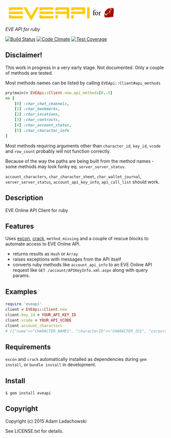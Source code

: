 ![EVEApi for ruby](https://github.com/aladac/eveapi/raw/master/doc/eveapi.png)

*EVE API for ruby*

[![Build Status](https://secure.travis-ci.org/aladac/eveapi.svg?branch=master)](https://travis-ci.org/aladac/eveapi)
[![Code Climate](https://codeclimate.com/github/aladac/eveapi/badges/gpa.svg)](https://codeclimate.com/github/aladac/eveapi)
[![Test Coverage](https://codeclimate.com/github/aladac/eveapi/badges/coverage.svg)](https://codeclimate.com/github/aladac/eveapi/coverage)

## Disclaimer!
This work in progress in a very early stage. Not documented. Only a couple of methods are tested.

Most methods names can be listed by calling `EVEApi::Client#api_methods`
```ruby
pry(main)> EVEApi::Client.new.api_methods[0..5]
=> [
    [0] :char_chat_channels,
    [1] :char_bookmarks,
    [2] :char_locations,
    [3] :char_contracts,
    [4] :char_account_status,
    [5] :char_character_info
]
```
Most methods requiring arguments other than `character_id`, `key_id`, `vcode` and `row_count` probably will not function correctly.

Because of the way the paths are being built from the method names - some methods may look funky eq. `server_server_status`.

`account_characters`, `char_character_sheet`, `char_wallet_journal`, `server_server_status`, `account_api_key_info`, `api_call_list` should work.

## Description

EVE Online API Client for ruby

## Features

Uses [excon](https://github.com/excon/excon),  [crack](https://github.com/jnunemaker/crack), `method_missing` and a couple of rescue blocks to automate access to EVE Online API.
- returns results as `Hash` or `Array`
- raises exceptions with messages from the API itself
- converts ruby methods like `account_api_info` to an EVE Online API request like `GET /account/APIKeyInfo.xml.aspx` along with query params.

## Examples

```ruby
require 'eveapi'
client = EVEApi::Client.new
client.key_id = YOUR_API_KEY_ID
client.vcode = YOUR_API_VCODE
client.account_characters
# [{"name"=>"CHARACTER_NAME1", "characterID"=>"CHARACTER_ID1", "corporationName"=>"CORPORATION_NAME1", "corporationID"=>"CORPORATION_ID1", "allianceID"=>"0", "allianceName"=>"", "factionID"=>"0", "factionName"=>""}, {"name"=>"CHARACTER_NAME2", "characterID"=>"CHARACTER_ID2", "corporationName"=>"CORPORATION_NAME2", "corporationID"=>"CORPORATION_ID2", "allianceID"=>"0", "allianceName"=>"", "factionID"=>"0", "factionName"=>""}]
```

## Requirements
`excon` and `crack` automatically installed as dependencies during `gem install`, or `bundle install` in development.

## Install

    $ gem install eveapi

## Copyright

Copyright (c) 2015 Adam Ladachowski

See LICENSE.txt for details.
